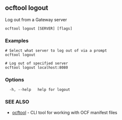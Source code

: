 ## ocftool logout

Log out from a Gateway server

```
ocftool logout [SERVER] [flags]
```

### Examples

```
# Select what server to log out of via a prompt			
ocftool logout

# Log out of specified server
ocftool logout localhost:8080

```

### Options

```
  -h, --help   help for logout
```

### SEE ALSO

* [ocftool](ocftool.md)	 - CLI tool for working with OCF manifest files


